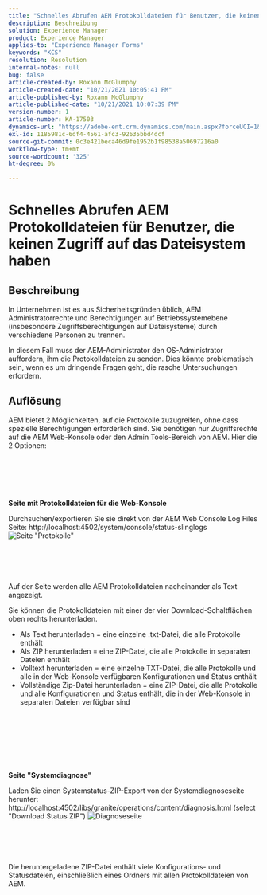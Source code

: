 ```yaml
---
title: "Schnelles Abrufen AEM Protokolldateien für Benutzer, die keinen Zugriff auf das Dateisystem haben"
description: Beschreibung
solution: Experience Manager
product: Experience Manager
applies-to: "Experience Manager Forms"
keywords: "KCS"
resolution: Resolution
internal-notes: null
bug: false
article-created-by: Roxann McGlumphy
article-created-date: "10/21/2021 10:05:41 PM"
article-published-by: Roxann McGlumphy
article-published-date: "10/21/2021 10:07:39 PM"
version-number: 1
article-number: KA-17503
dynamics-url: "https://adobe-ent.crm.dynamics.com/main.aspx?forceUCI=1&pagetype=entityrecord&etn=knowledgearticle&id=3fcd1d03-bb32-ec11-b6e5-000d3a5ba97a"
exl-id: 1185981c-6df4-4561-afc3-92635bbd4dcf
source-git-commit: 0c3e421beca46d9fe1952b1f98538a50697216a0
workflow-type: tm+mt
source-wordcount: '325'
ht-degree: 0%

---
```


# Schnelles Abrufen AEM Protokolldateien für Benutzer, die keinen Zugriff auf das Dateisystem haben

## Beschreibung


In Unternehmen ist es aus Sicherheitsgründen üblich, AEM Administratorrechte und Berechtigungen auf Betriebssystemebene (insbesondere Zugriffsberechtigungen auf Dateisysteme) durch verschiedene Personen zu trennen.

In diesem Fall muss der AEM-Administrator den OS-Administrator auffordern, ihm die Protokolldateien zu senden. Dies könnte problematisch sein, wenn es um dringende Fragen geht, die rasche Untersuchungen erfordern.


## Auflösung


AEM bietet 2 Möglichkeiten, auf die Protokolle zuzugreifen, ohne dass spezielle Berechtigungen erforderlich sind. Sie benötigen nur Zugriffsrechte auf die AEM Web-Konsole oder den Admin Tools-Bereich von AEM. Hier die 2 Optionen:
<br><br><br><br> <br><br>


<b>Seite mit Protokolldateien für die Web-Konsole</b>

Durchsuchen/exportieren Sie sie direkt von der AEM Web Console Log Files Seite: http://localhost:4502/system/console/status-slinglogs
![Seite &quot;Protokolle&quot;](https://helpx.adobe.com/aem-forms/kb/getting-log-files-directly-from-aem/jcr%3acontent/main-pars/image.img.png/Capture1.PNG "Seite &quot;Protokolle&quot;")<br><br><br><br> <br><br>
Auf der Seite werden alle AEM Protokolldateien nacheinander als Text angezeigt.

Sie können die Protokolldateien mit einer der vier Download-Schaltflächen oben rechts herunterladen.

- Als Text herunterladen = eine einzelne .txt-Datei, die alle Protokolle enthält
- Als ZIP herunterladen = eine ZIP-Datei, die alle Protokolle in separaten Dateien enthält
- Volltext herunterladen = eine einzelne TXT-Datei, die alle Protokolle und alle in der Web-Konsole verfügbaren Konfigurationen und Status enthält
- Vollständige Zip-Datei herunterladen = eine ZIP-Datei, die alle Protokolle und alle Konfigurationen und Status enthält, die in der Web-Konsole in separaten Dateien verfügbar sind

<br><br><br><br> <br><br>


<b>Seite &quot;Systemdiagnose&quot;</b>

Laden Sie einen Systemstatus-ZIP-Export von der Systemdiagnoseseite herunter: http://localhost:4502/libs/granite/operations/content/diagnosis.html (select &quot;Download Status ZIP&quot;)
![Diagnoseseite](https://helpx.adobe.com/aem-forms/kb/getting-log-files-directly-from-aem/jcr%3acontent/main-pars/image_0.img.png/Capture2.PNG "Diagnoseseite")<br><br><br><br> <br><br>
Die heruntergeladene ZIP-Datei enthält viele Konfigurations- und Statusdateien, einschließlich eines Ordners mit allen Protokolldateien von AEM.
